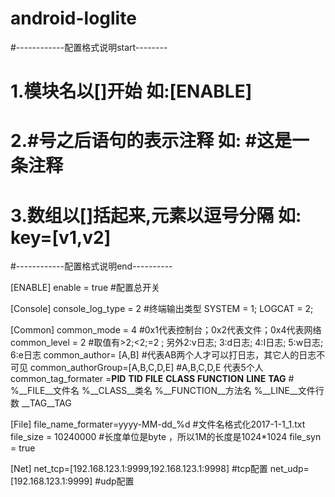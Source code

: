 # android-loglite


#------------配置格式说明start--------
# 1.模块名以[]开始               如:[ENABLE]
# 2.#号之后语句的表示注释         如: #这是一条注释
# 3.数组以[]括起来,元素以逗号分隔  如: key=[v1,v2]
#------------配置格式说明end----------


[ENABLE]
enable = true                                           #配置总开关

[Console]
console_log_type = 2                                    #终端输出类型    SYSTEM = 1; LOGCAT = 2;

[Common]
common_mode  = 4                                        #0x1代表控制台；0x2代表文件；0x4代表网络
common_level = 2                                        #取值有>2;<2;=2 ;     另外2:v日志; 3:d日志;  4:I日志;  5:w日志;  6:e日志
common_author= [A,B]                                    #代表AB两个人才可以打日志，其它人的日志不可见
common_authorGroup=[A,B,C,D,E]                          #A,B,C,D,E 代表5个人
common_tag_formater =__PID__ __TID__ __FILE__ __CLASS__ __FUNCTION__ __LINE__ __TAG__ # %__FILE__文件名  %__CLASS__类名 %__FUNCTION__方法名 %__LINE__文件行数 __TAG__TAG

[File]
file_name_formater=yyyy-MM-dd_%d                        #文件名格式化2017-1-1_1.txt
file_size = 10240000                                    #长度单位是byte ，所以1M的长度是1024*1024
file_syn  = true

[Net]
net_tcp=[192.168.123.1:9999,192.168.123.1:9998]         #tcp配置
net_udp=[192.168.123.1:9999]                            #udp配置

